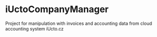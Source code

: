 # iUctoCompanyManager
Project for manipulation with invoices and accounting data from cloud accounting system iUcto.cz
